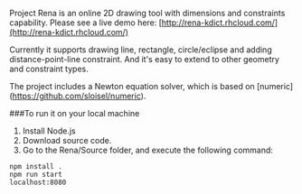 Project Rena is an online 2D drawing tool with dimensions and constraints capability. Please see a live demo here:
[http://rena-kdict.rhcloud.com/](http://rena-kdict.rhcloud.com/)

Currently it supports drawing line, rectangle, circle/eclipse and adding distance-point-line constraint. And it's easy to extend to other geometry and constraint types.

The project includes a Newton equation solver, which is based on [numeric] (https://github.com/sloisel/numeric).


###To run it on your local machine
1. Install Node.js
2. Download source code.
3. Go to the Rena/Source folder, and execute the following command:

```
npm install .
npm run start
localhost:8080
```
